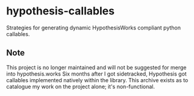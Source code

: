 # hypothesis-callables
Strategies for generating dynamic HypothesisWorks compliant python callables. 

## Note
This project is no longer maintained and will not be suggested for merge into hypothesis.works
Six months after I got sidetracked, Hypothesis got callables implemented natively
within the library. This archive exists as to catalogue my work on the project alone; it's non-functional.

